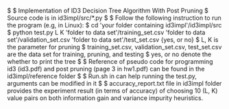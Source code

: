 $
$ Implementation of ID3 Decision Tree Algorithm With Post Pruning
$ Source code is in id3impl/src/*.py
$
$ Follow the following instruction to run the program (e.g, in Linux):
$ cd 'your folder containing id3impl'/id3impl/src
$ python test.py L K 'folder to data set'/training_set.csv 'folder to data set'/validation_set.csv 'folder to data set'/test_set.csv {yes, or no}
$ L, K is the parameter for pruning
$ training_set.csv, validation_set.csv, test_set.csv are the data set for training, pruning, and testing
$ yes, or no denote the whether to print the tree
$
$ Reference of pseudo code for programming id3 (id3.pdf) and post pruning (page 3 in hw1.pdf) can be found in the id3impl/reference folder
$
$ Run.sh in can help running the test.py, arguments can be modified in it
$
$ accuracy_report.txt file in id3impl folder provides the experiment result (in terms of accuracy) of choosing 10 (L, K) value pairs on both information gain and variance impurity heuristics.
